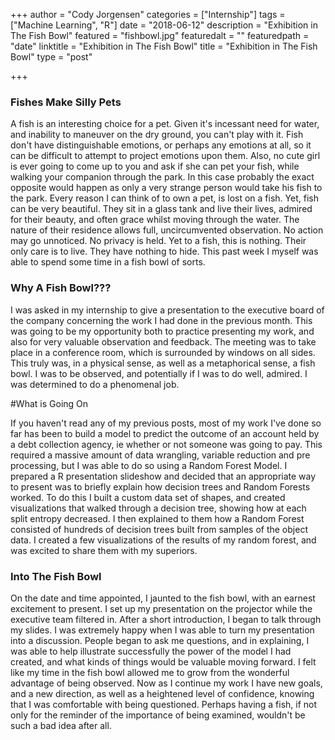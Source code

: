 +++
author = "Cody Jorgensen"
categories = ["Internship"]
tags = ["Machine Learning", "R"]
date = "2018-06-12"
description = "Exhibition in The Fish Bowl"
featured = "fishbowl.jpg"
featuredalt = ""
featuredpath = "date"
linktitle = "Exhibition in The Fish Bowl"
title = "Exhibition in The Fish Bowl"
type = "post"

+++

### Fishes Make Silly Pets

A fish is an interesting choice for a pet. Given it's incessant need for water, and inability to maneuver on the dry ground, you can't play with it. Fish don't have distinguishable emotions, or perhaps any emotions at all, so it can be difficult to attempt to project emotions upon them. Also, no cute girl is ever going to come up to you and ask if she can pet your fish, while walking your companion through the park. In this case probably the exact opposite would happen as only a very strange person would take his fish to the park. Every reason I can think of to own a pet, is lost on a fish. Yet, fish can be very beautiful. They sit in a glass tank and live their lives, admired for their beauty, and often grace whilst moving through the water. The nature of their residence allows full, uncircumvented observation. No action may go unnoticed. No privacy is held. Yet to a fish, this is nothing. Their only care is to live. They have nothing to hide. This past week I myself was able to spend some time in a fish bowl of sorts. 

### Why A Fish Bowl???

I was asked in my internship to give a presentation to the executive board of the company concerning the work I had done in the previous month. This was going to be my opportunity both to practice presenting my work, and also for very valuable observation and feedback. The meeting was to take place in a conference room, which is surrounded by windows on all sides. This truly was, in a physical sense, as well as a metaphorical sense, a fish bowl. I was to be observed, and potentially if I was to do well, admired. I was determined to do a phenomenal job.

#What is Going On

If you haven't read any of my previous posts, most of my work I've done so far has been to build a model to predict the outcome of an account held by a debt collection agency, ie whether or not someone was going to pay. This required a massive amount of data wrangling, variable reduction and pre processing, but I was able to do so using a Random Forest Model. I prepared a R presentation slideshow and decided that an appropriate way to present was to briefly explain how decision trees and Random Forests worked. To do this I built a custom data set of shapes, and created visualizations that walked through a decision tree, showing how at each split entropy decreased. I then explained to them  how a Random Forest consisted of hundreds of decision trees built from samples of the object data. I created a few visualizations of the results of my random forest, and was excited to share them with my superiors.

### Into The Fish Bowl

On the date and time appointed, I jaunted to the fish bowl, with an earnest excitement to present. I set up my presentation on the projector while the executive team filtered in. After a short introduction, I began to talk through my slides. I was extremely happy when I was able to turn my presentation into a discussion. People began to ask me questions, and in explaining, I was able to help illustrate successfully the power of the model I had created, and what kinds of things would be valuable moving forward. I felt like my time in the fish bowl allowed me to grow from the wonderful advantage of being observed. Now as I continue my work I have new goals, and a new direction, as well as a heightened level of confidence, knowing that I was comfortable with being questioned. Perhaps having a fish, if not only for the reminder of the importance of being examined, wouldn't be such a bad idea after all.





